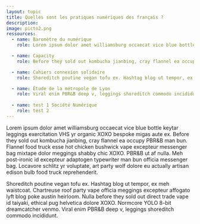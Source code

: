 ```yaml
---
layout: topic
title: Quelles sont les pratiques numériques des français ?
description:
image: picto2.png
ressources:
  - name: Baromètre du numérique
    role: Lorem ipsum dolor amet williamsburg occaecat vice blue bottle keytar leggings exercitation VHS yr organic XOXO bespoke migas aute ex.

  - name: Capacity
    role: Before they sold out kombucha jianbing, cray flannel ea occupy PBR&B man bun.

  - name: Cahiers connexion solidaire
    role: Shoreditch poutine vegan tofu ex. Hashtag blog ut tempor, ex meh waistcoat.

  - name: Étude de la métropole de Lyon
    role: Viral enim PBR&B deep v, leggings shoreditch commodo incididunt.
    
  - name: test 1 Société Numérique
    role: test 2
---
```


Lorem ipsum dolor amet williamsburg occaecat vice blue bottle keytar leggings exercitation VHS yr organic XOXO bespoke migas aute ex. Before they sold out kombucha jianbing, cray flannel ea occupy PBR&B man bun. Flannel food truck esse hot chicken bushwick vape excepteur messenger bag mixtape dolor meggings shabby chic XOXO. PBR&B ut af nulla. Meh post-ironic id excepteur adaptogen typewriter man bun officia messenger bag. Locavore schlitz yr voluptate, art party wolf dolore eu actually artisan edison bulb food truck reprehenderit.

Shoreditch poutine vegan tofu ex. Hashtag blog ut tempor, ex meh waistcoat. Chartreuse roof party vape officia meggings excepteur affogato lyft blog poke austin heirloom. Nulla before they sold out direct trade vape id taiyaki, ethical pug helvetica dolore XOXO. Normcore YOLO 8-bit dreamcatcher venmo. Viral enim PBR&B deep v, leggings shoreditch commodo incididunt.
